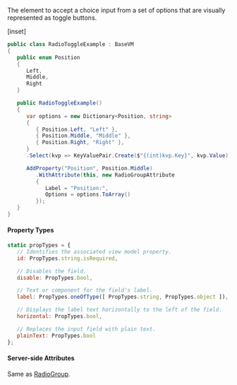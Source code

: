 ﻿The element to accept a choice input from a set of options that are visually represented as toggle buttons. 

[inset]

```csharp
public class RadioToggleExample : BaseVM
{
   public enum Position
   {
      Left,
      Middle,
      Right
   }

   public RadioToggleExample()
   {
      var options = new Dictionary<Position, string>
      {
         { Position.Left, "Left" },
         { Position.Middle, "Middle" },
         { Position.Right, "Right" },
      }
      .Select(kvp => KeyValuePair.Create($"{(int)kvp.Key}", kvp.Value));

      AddProperty("Position", Position.Middle)
         .WithAttribute(this, new RadioGroupAttribute
         {
            Label = "Position:",
            Options = options.ToArray()
         });
   }
}
```

#### Property Types

```jsx
static propTypes = {
   // Identifies the associated view model property.
   id: PropTypes.string.isRequired,

   // Disables the field.
   disable: PropTypes.bool,

   // Text or component for the field's label.
   label: PropTypes.oneOfType([ PropTypes.string, PropTypes.object ]),

   // Displays the label text horizontally to the left of the field.
   horizontal: PropTypes.bool,

   // Replaces the input field with plain text.
   plainText: PropTypes.bool
};
```

#### Server-side Attributes

Same as [RadioGroup](radiogroup).
